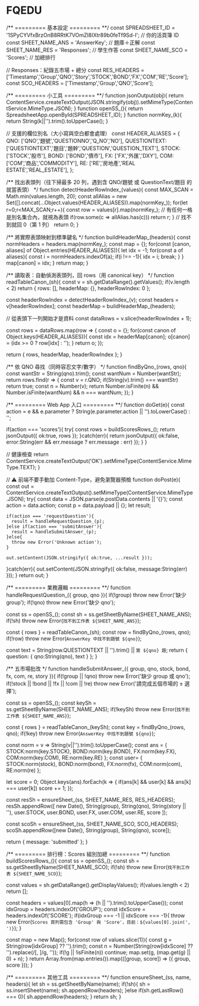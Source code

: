 # FQEDU

/** ========= 基本設定 ========= **/
const SPREADSHEET_ID = '1SPyCYVfxBrzOnB8RRtK7VOmZI8IXtr89b0feTf9Sd-I'; // 你的活頁簿 ID
const SHEET_NAME_ANS = 'AnswerKey';  // 題庫＋正解
const SHEET_NAME_RES = 'Responses';  // 學生作答
const SHEET_NAME_SCO = 'Scores';     // 加總排行

// Responses：紀錄五市場 + 總分
const RES_HEADERS = ['Timestamp','Group','QNO','Story','STOCK','BOND','FX','COM','RE','Score'];
const SCO_HEADERS = ['Timestamp','Group','QNO','Score'];

/** ========= 小工具 ========= **/
function jsonOutput(obj){ return ContentService.createTextOutput(JSON.stringify(obj)).setMimeType(ContentService.MimeType.JSON); }
function openSS_(){ return SpreadsheetApp.openById(SPREADSHEET_ID); }
function normKey_(k){ return String(k||'').trim().toUpperCase(); }

// 支援的欄位別名（大小寫與空白都會處理）
const HEADER_ALIASES = {
  QNO: ['QNO','題號','QUESTIONNO','Q_NO','NO'],
  QUESTIONTEXT: ['QUESTIONTEXT','題目','題幹','QUESTION','QUESTION_TEXT'],
  STOCK: ['STOCK','股市'],
  BOND:  ['BOND','債市'],
  FX:    ['FX','外匯','DXY'],
  COM:   ['COM','商品','COMMODITY'],
  RE:    ['RE','房地產','REAL ESTATE','REAL_ESTATE'],
};

/** 找出表頭列（往下掃最多 20 列，遇到含 QNO/題號 或 QuestionText/題目 的就當表頭） */
function detectHeaderRowIndex_(values){
  const MAX_SCAN = Math.min(values.length, 20);
  const allAlias = new Set([].concat(...Object.values(HEADER_ALIASES)).map(normKey_));
  for(let r=0;r<MAX_SCAN;r++){
    const row = values[r].map(normKey_);
    // 有任何一格是別名集合內，就視為表頭
    if(row.some(c => allAlias.has(c))) return r;
  }
  // 找不到就回 0（第 1 列）
  return 0;
}

/** 將實際表頭映射到標準鍵名 */
function buildHeaderMap_(headers){
  const normHeaders = headers.map(normKey_);
  const map = {};
  for(const [canon, aliases] of Object.entries(HEADER_ALIASES)){
    let idx = -1;
    for(const a of aliases){
      const i = normHeaders.indexOf(a);
      if(i !== -1){ idx = i; break; }
    }
    map[canon] = idx;
  }
  return map;
}

/** 讀取表：自動偵測表頭列，回 rows（用 canonical key） */
function readTableCanon_(sh){
  const v = sh.getDataRange().getValues();
  if(v.length < 2) return { rows: [], headerMap: {}, headerRowIndex: 0 };

  const headerRowIndex = detectHeaderRowIndex_(v);
  const headers = v[headerRowIndex];
  const headerMap = buildHeaderMap_(headers);

  // 從表頭下一列開始才是資料
  const dataRows = v.slice(headerRowIndex + 1);

  const rows = dataRows.map(row => {
    const o = {};
    for(const canon of Object.keys(HEADER_ALIASES)){
      const idx = headerMap[canon];
      o[canon] = (idx >= 0 ? row[idx] : '');
    }
    return o;
  });

  return { rows, headerMap, headerRowIndex };
}

/** 依 QNO 尋找（同時容忍文字/數字） */
function findByQno_(rows, qno){
  const wantStr = String(qno).trim();
  const wantNum = Number(wantStr);
  return rows.find(r => {
    const v = r.QNO;
    if(String(v).trim() === wantStr) return true;
    const n = Number(v);
    return Number.isFinite(n) && Number.isFinite(wantNum) && n === wantNum;
  });
}

/** ========= Web App 入口 ========= **/
function doGet(e){
  const action = e && e.parameter ? String(e.parameter.action || '').toLowerCase() : '';

  if(action === 'scores'){
    try{
      const rows = buildScoresRows_();
      return jsonOutput({ ok:true, rows });
    }catch(err){
      return jsonOutput({ ok:false, error:String(err && err.message ? err.message : err) });
    }
  }

  // 健康檢查
  return ContentService.createTextOutput('OK').setMimeType(ContentService.MimeType.TEXT);
}

// ⚠️ 前端不要手動加 Content-Type，避免瀏覽器預檢
function doPost(e){
  const out = ContentService.createTextOutput().setMimeType(ContentService.MimeType.JSON);
  try{
    const data = JSON.parse(e.postData.contents || '{}');
    const action = data.action;
    const p = data.payload || {};
    let result;

    if(action === 'requestQuestion'){
      result = handleRequestQuestion_(p);
    }else if(action === 'submitAnswer'){
      result = handleSubmitAnswer_(p);
    }else{
      throw new Error('Unknown action');
    }

    out.setContent(JSON.stringify({ ok:true, ...result }));
  }catch(err){
    out.setContent(JSON.stringify({ ok:false, message:String(err) }));
  }
  return out;
}

/** ========= 業務邏輯 ========= **/
function handleRequestQuestion_({ group, qno }){
  if(!group) throw new Error('缺少 group');
  if(!qno)   throw new Error('缺少 qno');

  const ss = openSS_();
  const sh = ss.getSheetByName(SHEET_NAME_ANS);
  if(!sh) throw new Error(`找不到工作表 ${SHEET_NAME_ANS}`);

  const { rows } = readTableCanon_(sh);
  const row = findByQno_(rows, qno);
  if(!row) throw new Error(`AnswerKey 中找不到題號 ${qno}`);

  const text = String(row.QUESTIONTEXT || '').trim() || `第 ${qno} 題`;
  return { question: { qno:String(qno), text } };
}

/** 五市場批改 */
function handleSubmitAnswer_({ group, qno, stock, bond, fx, com, re, story }){
  if(!group || !qno) throw new Error('缺少 group 或 qno');
  if(!stock || !bond || !fx || !com || !re) throw new Error('請完成五個市場的 ± 選擇');

  const ss = openSS_();
  const keySh = ss.getSheetByName(SHEET_NAME_ANS);
  if(!keySh) throw new Error(`找不到工作表 ${SHEET_NAME_ANS}`);

  const { rows } = readTableCanon_(keySh);
  const key = findByQno_(rows, qno);
  if(!key) throw new Error(`AnswerKey 中找不到題號 ${qno}`);

  const norm = v => String(v||'').trim().toUpperCase();
  const ans = { STOCK:norm(key.STOCK), BOND:norm(key.BOND), FX:norm(key.FX), COM:norm(key.COM), RE:norm(key.RE) };
  const user= { STOCK:norm(stock),     BOND:norm(bond),     FX:norm(fx),     COM:norm(com),     RE:norm(re) };

  let score = 0;
  Object.keys(ans).forEach(k => { if(ans[k] && user[k] && ans[k] === user[k]) score += 1; });

  const resSh = ensureSheet_(ss, SHEET_NAME_RES, RES_HEADERS);
  resSh.appendRow([
    new Date(), String(group), String(qno), String(story || ''),
    user.STOCK, user.BOND, user.FX, user.COM, user.RE, score
  ]);

  const scoSh = ensureSheet_(ss, SHEET_NAME_SCO, SCO_HEADERS);
  scoSh.appendRow([new Date(), String(group), String(qno), score]);

  return { message: 'submitted' };
}

/** ========= 排行榜：Scores 組別加總 ========= **/
function buildScoresRows_(){
  const ss = openSS_();
  const sh = ss.getSheetByName(SHEET_NAME_SCO);
  if(!sh) throw new Error(`找不到工作表 ${SHEET_NAME_SCO}`);

  const values = sh.getDataRange().getDisplayValues();
  if(values.length < 2) return [];

  const headers = values[0].map(h => (h || '').trim().toUpperCase());
  const idxGroup = headers.indexOf('GROUP');
  const idxScore = headers.indexOf('SCORE');
  if(idxGroup === -1 || idxScore === -1){
    throw new Error(`Scores 首列需包含 'Group' 與 'Score'，目前：${values[0].join(', ')}`);
  }

  const map = new Map();
  for(const row of values.slice(1)){
    const g = String(row[idxGroup] ?? '').trim();
    const n = Number(String(row[idxScore] ?? '').replace(/[, ]/g, ''));
    if(!g || !isFinite(n)) continue;
    map.set(g, (map.get(g) || 0) + n);
  }
  return Array.from(map.entries()).map(([group, score]) => ({ group, score }));
}

/** ========= 其他工具 ========= **/
function ensureSheet_(ss, name, headers){
  let sh = ss.getSheetByName(name);
  if(!sh){
    sh = ss.insertSheet(name);
    sh.appendRow(headers);
  }else if(sh.getLastRow() === 0){
    sh.appendRow(headers);
  }
  return sh;
}

